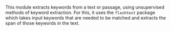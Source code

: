 This module extracts keywords from a text or passage, using unsupervised methods of keyword extraction. For this, it uses the `flashtext` package which takes input keywords that are needed to be matched and extracts the span of those keywords in the text.